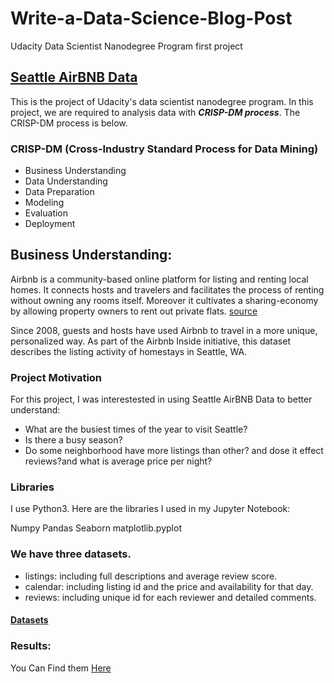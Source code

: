 # Write-a-Data-Science-Blog-Post
Udacity Data Scientist Nanodegree Program first project
## [Seattle AirBNB Data](https://www.kaggle.com/airbnb/seattle/data)

This is the project of Udacity's data scientist nanodegree program.
In this project, we are required to analysis data with ***CRISP-DM process***. The CRISP-DM process is below.

### CRISP-DM (Cross-Industry Standard Process for Data Mining)
* Business Understanding
* Data Understanding
* Data Preparation
* Modeling
* Evaluation
* Deployment

## Business Understanding:
Airbnb is a community-based online platform for listing and renting local homes. It connects hosts and travelers and facilitates the process of renting without owning any rooms itself. Moreover it cultivates a sharing-economy by allowing property owners to rent out private flats.
[source](https://bmtoolbox.net/stories/airbnb/)

Since 2008, guests and hosts have used Airbnb to travel in a more unique, personalized way. As part of the Airbnb Inside initiative, this dataset describes the listing activity of homestays in Seattle, WA.

### Project Motivation
For this project, I was interestested in using Seattle AirBNB Data to better understand:
- What are the busiest times of the year to visit Seattle?
- Is there a busy season?
- Do some neighborhood have more listings than other? and dose it effect reviews?and what is average price per night?

### Libraries
I use Python3. Here are the libraries I used in my Jupyter Notebook:

Numpy
Pandas
Seaborn
matplotlib.pyplot

### We have three datasets.

- listings: including full descriptions and average review score.
- calendar: including listing id and the price and availability for that day.
- reviews: including unique id for each reviewer and detailed comments.
#### [Datasets](https://www.kaggle.com/airbnb/seattle/data)

### Results:
You Can Find them [Here](https://mohanaad-abalkhail.medium.com/seattle-airbnb-listings-story-c2d2f707218d)

